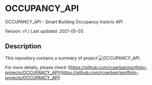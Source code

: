 # OCCUPANCY_API
OCCUPANCY_API - Smart Building Occupancy historic API

Version: v1 / Last updated: 2021-05-03

## Description

This repository contains a summary of project ![OCCUPANCY_API](img/occupancy.png).

For more details, please check ![https://github.com/rcserban/portfolio-projects/OCCUPANCY_API](https://github.com/rcserban/portfolio-projects/OCCUPANCY_API)